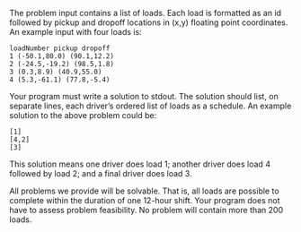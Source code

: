 The problem input contains a list of loads. Each load is formatted as an id followed by pickup and dropoff locations in (x,y) floating point coordinates. An example input with four loads is:

```
loadNumber pickup dropoff
1 (-50.1,80.0) (90.1,12.2)
2 (-24.5,-19.2) (98.5,1.8)
3 (0.3,8.9) (40.9,55.0)
4 (5.3,-61.1) (77.8,-5.4)
```
Your program must write a solution to stdout. The solution should list, on separate lines, each driver’s ordered list of loads as a schedule. An example solution to the above problem could be:
```
[1]
[4,2]
[3]
```
This solution means one driver does load 1; another driver does load 4 followed by load 2; and a final driver does load 3.

All problems we provide will be solvable. That is, all loads are possible to complete within the duration of one 12-hour shift. Your program does not have to assess problem feasibility.
No problem will contain more than 200 loads.

